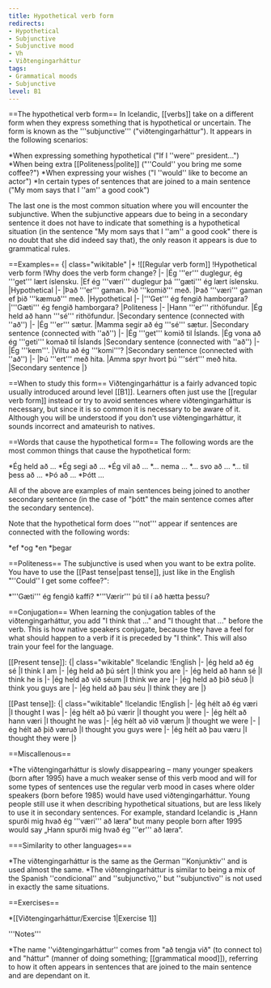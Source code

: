 ```yaml
---
title: Hypothetical verb form
redirects:
- Hypothetical
- Subjunctive
- Subjunctive mood
- Vh
- Viðtengingarháttur
tags:
- Grammatical moods
- Subjunctive
level: B1
---
```


==The hypothetical verb form==
In Icelandic, [[verbs]] take on a different form when they express something that is hypothetical or uncertain. The form is known as the '''subjunctive''' ("viðtengingarháttur"). It appears in the following scenarios:

*When expressing something hypothetical ("If I ''were'' president...")
*When being extra [[Politeness|polite]] ("''Could'' you bring me some coffee?")
*When expressing your wishes ("I ''would'' like to become an actor")
*In certain types of sentences that are joined to a main sentence ("My mom says that I ''am'' a good cook")

The last one is the most common situation where you will encounter the subjunctive. When the subjunctive appears due to being in a secondary sentence it does not have to indicate that something is a hypothetical situation (in the sentence "My mom says that I ''am'' a good cook" there is no doubt that she did indeed say that), the only reason it appears is due to grammatical rules.

==Examples==
{| class="wikitable"
|+
![[Regular verb form]]
!Hypothetical verb form
!Why does the verb form change?
|-
|Ég '''er''' duglegur, ég '''get''' lært íslensku.
|Ef ég '''væri''' duglegur þá '''gæti''' ég lært íslensku.
|Hypothetical
|-
|Það '''er''' gaman. Þið '''komið''' með.
|Það '''væri''' gaman ef þið '''kæmuð''' með.
|Hypothetical
|-
|'''Get''' ég fengið hamborgara?
|'''Gæti''' ég fengið hamborgara?
|Politeness
|-
|Hann '''er''' rithöfundur.
|Ég held að hann '''sé''' rithöfundur.
|Secondary sentence (connected with ''að'')
|-
|Ég '''er''' sætur.
|Mamma segir að ég '''sé''' sætur.
|Secondary sentence (connected with ''að'')
|-
|Ég '''get''' komið til Íslands.
|Ég vona að ég '''geti''' komað til Íslands
|Secondary sentence (connected with ''að'')
|-
|Ég '''kem'''.
|Viltu að ég '''komi'''?
|Secondary sentence (connected with ''að'')
|-
|Þú '''ert''' með hita.
|Amma spyr hvort þú '''sért''' með hita.
|Secondary sentence
|}

==When to study this form==
Viðtengingarháttur is a fairly advanced topic usually introduced around level [[B1]]. Learners often just use the [[regular verb form]] instead or try to avoid sentences where viðtengingarháttur is necessary, but since it is so common it is necessary to be aware of it. Although you will be understood if you don't use viðtengingarháttur, it sounds incorrect and amateurish to natives.

==Words that cause the hypothetical form==
The following words are the most common things that cause the hypothetical form:

*Ég held að ...
*Ég segi að ...
*Ég vil að ...
*... nema ...
*... svo að ...
*... til þess að ...
*Þó að ...
*Þótt ...

All of the above are examples of main sentences being joined to another secondary sentence (in the case of "þótt" the main sentence comes after the secondary sentence).

Note that the hypothetical form does '''not''' appear if sentences are connected with the following words:

*ef
*og
*en
*þegar

==Politeness==
The subjunctive is used when you want to be extra polite. You have to use the [[Past tense|past tense]], just like in the English "''Could'' I get some coffee?":

*'''Gæti''' ég fengið kaffi?
*'''Værir''' þú til í að hætta þessu?

==Conjugation==
When learning the conjugation tables of the viðtengingarháttur, you add "I think that ..." and "I thought that ..." before the verb. This is how native speakers conjugate, because they have a feel for what should happen to a verb if it is preceded by "I think". This will also train your feel for the language.

[[Present tense]]:
{| class="wikitable"
!Icelandic
!English
|-
|ég held að ég sé
|I think I am
|-
|ég held að þú sért
|I think you are
|-
|ég held að hann sé
|I think he is
|-
|ég held að við séum
|I think we are
|-
|ég held að þið séuð
|I think you guys are
|-
|ég held að þau séu
|I think they are
|}

[[Past tense]]:
{| class="wikitable"
!Icelandic
!English
|-
|ég hélt að ég væri
|I thought I was
|-
|ég hélt að þú værir
|I thought you were
|-
|ég hélt að hann væri
|I thought he was
|-
|ég hélt að við værum
|I thought we were
|-
|ég hélt að þið væruð
|I thought you guys were
|-
|ég hélt að þau væru
|I thought they were
|}

==Miscallenous==

*The viðtengingarháttur is slowly disappearing – many younger speakers (born after 1995) have a much weaker sense of this verb mood and will for some types of sentences use the regular verb mood in cases where older speakers (born before 1985) would have used viðtengingarháttur.  Young people still use it when describing hypothetical situations, but are less likely to use it in secondary sentences. For example, standard Icelandic is „Hann spurði mig hvað ég '''væri''' að læra“ but many people born after 1995 would say „Hann spurði mig hvað ég '''er''' að læra“.

===Similarity to other languages===

*The viðtengingarháttur is the same as the German ''Konjunktiv'' and is used almost the same.<!-- As mentioned in Hulda 2011 -->
*The viðtengingarháttur is similar to being a mix of the Spanish ''condicional'' and ''subjunctivo,'' but ''subjunctivo'' is not used in exactly the same situations.

==Exercises==

*[[Viðtengingarháttur/Exercise 1|Exercise 1]]
<!-- Hmm. Ég veit ekki hvort ég ___ (að eiga) ___ (að fá) mér pasta eða fisk í kvöldmat. Bæði ___ (að vera) mjög góð en mér ___ (að finnast) fiskur betri, held ég. Já það ___ (að vera) góð hugmynd, ég held að ég ___ (að fá) mér bara fisk. Vonandi ___ (að koma) mamma heim nógu snemma til að ___ (að borða) með mér. Ég vona að litli bróðir minn ___ (að koma) líka. Hann ___ (að vera) svo skemmtilegur. Ég ___ (að eiga) ___ (að leika) við hann meira.

Forseti Indlands ___ (að segjast) ___ (að vera) spenntur fyrir geimfaraáætlun ríkis síns. Hann ___ (að segja) að ríkisstjórn hans ___ (að vera) reiðubúin ___ (að setja) mikinn pening í þessa áætlun og að það ___ (að vera) takmark hans ___ (að gera) Indland að stórveldi.

Ég vissi ekki að þú ___ (að vera) búinn að elda, þess vegna ___ (að búa) ég til mat.

Það þýðir að ég ___ (að hafa) rétt á því að fá ríkisborgararétt. -->

<div class="notes">
'''Notes'''

*The name ''viðtengingarháttur'' comes from "að tengja við" (to connect to) and "háttur" (manner of doing something; [[grammatical mood]]), referring to how it often appears in sentences that are joined to the main sentence and are dependant on it.

<!--'''References'''

<ref>[https://skemman.is/bitstream/1946/7366/2/Lokaritgerd.pdf Notkun viðtengingarháttar í nútímaíslensku]. Hulda Óladóttir, 2011.</ref><ref>Höskuldur Þráinsson,  ''Íslensk tunga III'',  2005, p. 463-466. Cited by Hildur Ýr Ísberg in "''[https://skemman.is/bitstream/1946/7391/1/BAritgerd.pdf Viðtengingarháttur: Lifandi eða dauður?]''" (PDF), 2011 (Bachelor's thesis).</ref>{{reflist}}-->
</div>
<references group="lower-alpha" />